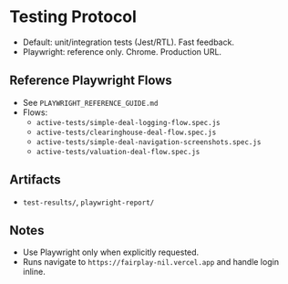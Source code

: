 # Testing Protocol

- Default: unit/integration tests (Jest/RTL). Fast feedback.
- Playwright: reference only. Chrome. Production URL.

## Reference Playwright Flows
- See `PLAYWRIGHT_REFERENCE_GUIDE.md`
- Flows:
  - `active-tests/simple-deal-logging-flow.spec.js`
  - `active-tests/clearinghouse-deal-flow.spec.js`
  - `active-tests/simple-deal-navigation-screenshots.spec.js`
  - `active-tests/valuation-deal-flow.spec.js`

## Artifacts
- `test-results/`, `playwright-report/`

## Notes
- Use Playwright only when explicitly requested.
- Runs navigate to `https://fairplay-nil.vercel.app` and handle login inline.